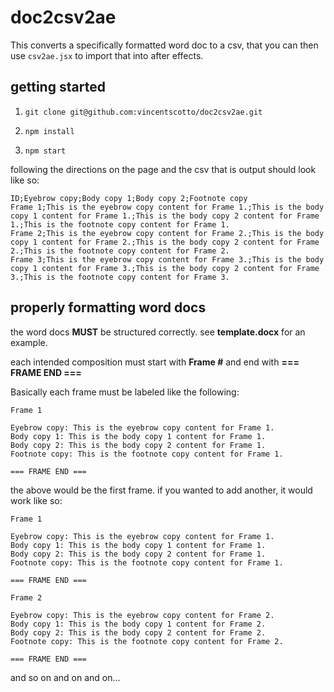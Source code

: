 # doc2csv2ae
This converts a specifically formatted word doc to a csv, that you can then use `csv2ae.jsx` to import that into after effects.

## getting started
1) `git clone git@github.com:vincentscotto/doc2csv2ae.git`

2) `npm install`

3) `npm start`

following the directions on the page and the csv that is output should look like so: 

```
ID;Eyebrow copy;Body copy 1;Body copy 2;Footnote copy
Frame 1;This is the eyebrow copy content for Frame 1.;This is the body copy 1 content for Frame 1.;This is the body copy 2 content for Frame 1.;This is the footnote copy content for Frame 1.
Frame 2;This is the eyebrow copy content for Frame 2.;This is the body copy 1 content for Frame 2.;This is the body copy 2 content for Frame 2.;This is the footnote copy content for Frame 2.
Frame 3;This is the eyebrow copy content for Frame 3.;This is the body copy 1 content for Frame 3.;This is the body copy 2 content for Frame 3.;This is the footnote copy content for Frame 3.
```


## properly formatting word docs

the word docs **MUST** be structured correctly. see **template.docx** for an example.

each intended composition must start with **Frame #** and end with **=== FRAME END ===**

Basically each frame must be labeled like the following:

```
Frame 1

Eyebrow copy: This is the eyebrow copy content for Frame 1. 
Body copy 1: This is the body copy 1 content for Frame 1.
Body copy 2: This is the body copy 2 content for Frame 1. 
Footnote copy: This is the footnote copy content for Frame 1.

=== FRAME END ===
```

the above would be the first frame. if you wanted to add another, it would work like so:

```
Frame 1

Eyebrow copy: This is the eyebrow copy content for Frame 1. 
Body copy 1: This is the body copy 1 content for Frame 1.
Body copy 2: This is the body copy 2 content for Frame 1. 
Footnote copy: This is the footnote copy content for Frame 1.

=== FRAME END ===

Frame 2 

Eyebrow copy: This is the eyebrow copy content for Frame 2.
Body copy 1: This is the body copy 1 content for Frame 2.
Body copy 2: This is the body copy 2 content for Frame 2.
Footnote copy: This is the footnote copy content for Frame 2.

=== FRAME END ===
```

and so on and on and on...





